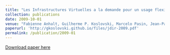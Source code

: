 ```yaml
---
title: "Les Infrastructures Virtuelles a la demande pour un usage flexible de l'Internet"
collection: publications
date: 2009-10-01
venue: "Fabienne Anhalt, Guilherme P. Koslovski, Marcelo Pasin, Jean-Patrick Gelas, Pascale Vicat-Blanc Primet. Journées Doctorales d'Informatique et Réseaux (JDIR)"
paperurl: 'http://gkoslovski.github.io/files/jdir-2009.pdf'
permalink: /publication/2009-01
---
```

[Download paper here](http://gkoslovski.github.io/files/jdir-2009.pdf)
